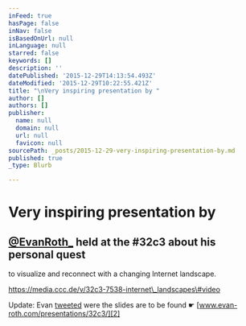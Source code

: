 ```yaml
---
inFeed: true
hasPage: false
inNav: false
isBasedOnUrl: null
inLanguage: null
starred: false
keywords: []
description: ''
datePublished: '2015-12-29T14:13:54.493Z'
dateModified: '2015-12-29T10:22:55.421Z'
title: "\nVery inspiring presentation by "
author: []
authors: []
publisher:
  name: null
  domain: null
  url: null
  favicon: null
sourcePath: _posts/2015-12-29-very-inspiring-presentation-by.md
published: true
_type: Blurb

---
```

# Very inspiring presentation by 

## [@EvanRoth\_][0] held at the \#32c3 about his personal quest 
to visualize and reconnect with a changing Internet landscape. 

https://media.ccc.de/v/32c3-7538-internet\_landscapes\#video

Update: Evan [tweeted][1] were the slides are to be found ☛ [www.evan-roth.com/presentations/32c3/][2]

[0]: https://twitter.com/EvanRoth_
[1]: https://twitter.com/EvanRoth_/status/681270029887893505
[2]: http://www.evan-roth.com/presentations/32c3/